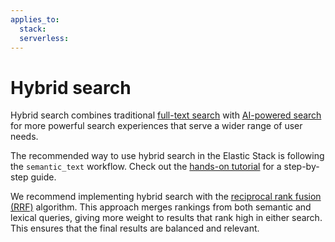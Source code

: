 ```yaml
---
applies_to:
  stack:
  serverless:
---
```

# Hybrid search

Hybrid search combines traditional [full-text search](full-text.md) with [AI-powered search](ai-search/ai-search.md) for more powerful search experiences that serve a wider range of user needs.

The recommended way to use hybrid search in the Elastic Stack is following the `semantic_text` workflow. Check out the [hands-on tutorial](hybrid-semantic-text.md) for a step-by-step guide.

We recommend implementing hybrid search with the [reciprocal rank fusion (RRF)](elasticsearch://docs/reference/elasticsearch/rest-apis/reciprocal-rank-fusion.md) algorithm. This approach merges rankings from both semantic and lexical queries, giving more weight to results that rank high in either search. This ensures that the final results are balanced and relevant.